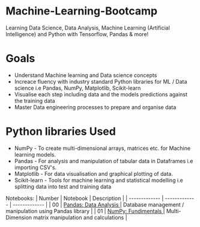 # Machine-Learning-Bootcamp
Learning Data Science, Data Analysis, Machine Learning (Artificial Intelligence) and Python with Tensorflow, Pandas & more!

# Goals
* Understand Machine learning and Data science concepts
* Increace fluency with industry standard Python libraries for ML / Data science i.e Pandas, NumPy, Matplotlib, Scikit-learn
* Visualise each step including data and the models predictions against the training data 
* Master Data engineering processes to prepare and organise data

# Python libraries Used
* NumPy - To create multi-dimensional arrays, matrices etc. for Machine learning models.
* Pandas - For analysis and manipulation of tabular data in Dataframes i.e importing CSV's.
* Matplotlib - For data visualisation and graphical plotting of data.
* Scikit-learn - Tools for machine learning and statistical modelling i.e splitting data into test and training data

Notebooks:
| Number | Notebook | Description |
| ------------- | ------------- | ------------- |
| 00 | [Pandas: Data Analysis ](https://github.com/sayeddotexe/Machine-Learning-Bootcamp/blob/main/00_Pandas_Data_Analysis.ipynb) | Database management / manipulation using Pandas library |
| 01 | [NumPy: Fundimentals ](https://github.com/sayeddotexe/Machine-Learning-Bootcamp/blob/main/01_NumPy__Fundimentals.ipynb) | Multi-Dimension matrix manipulation and calculations |

